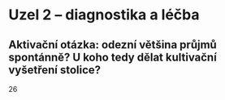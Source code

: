 # Uzel 2 – diagnostika a léčba

## Aktivační otázka: odezní většina průjmů spontánně? U koho tedy dělat kultivační vyšetření stolice?


<div class="w3-center">26</div>
